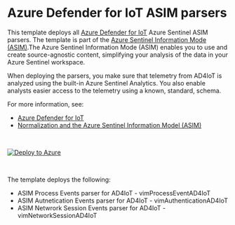 # Azure Defender for IoT ASIM parsers

This template deploys all [Azure Defender for IoT](https://azure.microsoft.com/en-us/services/azure-defender-for-iot/) Azure Sentinel ASIM parsers. The template is part of the [Azure Sentinel Information Mode (ASIM)](https://aka.ms/AzSentinelNormalization).The Azure Sentinel Information Mode (ASIM) enables you to use and create source-agnostic content, simplifying your analysis of the data in your Azure Sentinel workspace.

When deploying the parsers, you make sure that telemetry from AD4IoT is analyzed using the built-in Azure Sentinel Analytics. You also enable analysts easier access to the telemetry using a known, standard, schema.

For more information, see:

- [Azure Defender for IoT](https://azure.microsoft.com/en-us/services/azure-defender-for-iot/) 
- [Normalization and the Azure Sentinel Information Model (ASIM)](https://aka.ms/AzSentinelNormalization)

<br>

[![Deploy to Azure](https://aka.ms/deploytoazurebutton)](https://aka.ms/AzSentinelAD4IoTARM)

<br>

The template deploys the following:
 - ASIM Process Events parser for AD4IoT - vimProcessEventAD4IoT 
 - ASIM Autnetication Events parser for AD4IoT - vimAuthenticationAD4IoT 
 - ASIM Netwrork Session Events parser for AD4IoT - vimNetworkSessionAD4IoT 

<br>
